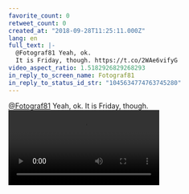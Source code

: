 ```yaml
---
favorite_count: 0
retweet_count: 0
created_at: "2018-09-28T11:25:11.000Z"
lang: en
full_text: |-
  @Fotograf81 Yeah, ok.
  It is Friday, though. https://t.co/2WAe6vifyG
video_aspect_ratio: 1.5182926829268293
in_reply_to_screen_name: Fotograf81
in_reply_to_status_id_str: "1045634774763745280"
---
```


[@Fotograf81](https://twitter.com/Fotograf81) Yeah, ok. It is Friday, though.
![Embedded Video](https://twitter-media-coderbyheart.s3.eu-north-1.amazonaws.com/1045635528543162368-DoLX9vkXgAMecrx.mp4)
